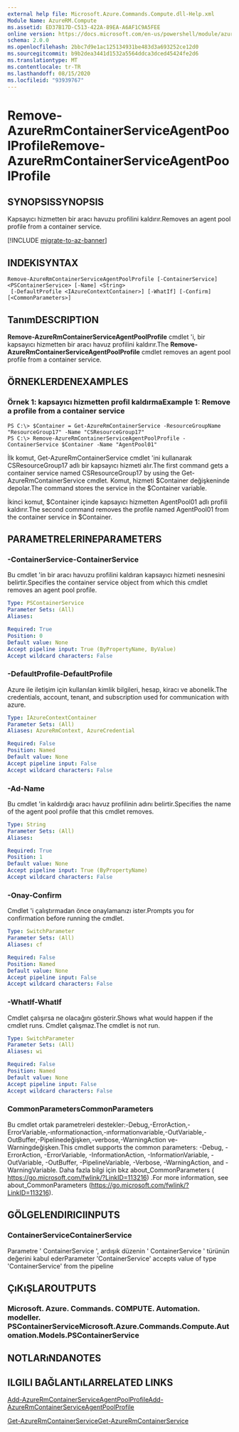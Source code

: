 ```yaml
---
external help file: Microsoft.Azure.Commands.Compute.dll-Help.xml
Module Name: AzureRM.Compute
ms.assetid: ED37B17D-C513-422A-89EA-A6AF1C9A5FEE
online version: https://docs.microsoft.com/en-us/powershell/module/azurerm.compute/remove-azurermcontainerserviceagentpoolprofile
schema: 2.0.0
ms.openlocfilehash: 2bbc7d9e1ac125134931be483d3a693252ce12d0
ms.sourcegitcommit: b9b2dea3441d1532a5564ddca3dced45424fe2d6
ms.translationtype: MT
ms.contentlocale: tr-TR
ms.lasthandoff: 08/15/2020
ms.locfileid: "93939767"
---
```

# <span data-ttu-id="3eb5d-101">Remove-AzureRmContainerServiceAgentPoolProfile</span><span class="sxs-lookup"><span data-stu-id="3eb5d-101">Remove-AzureRmContainerServiceAgentPoolProfile</span></span>

## <span data-ttu-id="3eb5d-102">SYNOPSIS</span><span class="sxs-lookup"><span data-stu-id="3eb5d-102">SYNOPSIS</span></span>
<span data-ttu-id="3eb5d-103">Kapsayıcı hizmetten bir aracı havuzu profilini kaldırır.</span><span class="sxs-lookup"><span data-stu-id="3eb5d-103">Removes an agent pool profile from a container service.</span></span>

[!INCLUDE [migrate-to-az-banner](../../includes/migrate-to-az-banner.md)]

## <span data-ttu-id="3eb5d-104">INDEKI</span><span class="sxs-lookup"><span data-stu-id="3eb5d-104">SYNTAX</span></span>

```
Remove-AzureRmContainerServiceAgentPoolProfile [-ContainerService] <PSContainerService> [-Name] <String>
 [-DefaultProfile <IAzureContextContainer>] [-WhatIf] [-Confirm] [<CommonParameters>]
```

## <span data-ttu-id="3eb5d-105">Tanım</span><span class="sxs-lookup"><span data-stu-id="3eb5d-105">DESCRIPTION</span></span>
<span data-ttu-id="3eb5d-106">**Remove-AzureRmContainerServiceAgentPoolProfile** cmdlet 'i, bir kapsayıcı hizmetten bir aracı havuz profilini kaldırır.</span><span class="sxs-lookup"><span data-stu-id="3eb5d-106">The **Remove-AzureRmContainerServiceAgentPoolProfile** cmdlet removes an agent pool profile from a container service.</span></span>

## <span data-ttu-id="3eb5d-107">ÖRNEKLERDEN</span><span class="sxs-lookup"><span data-stu-id="3eb5d-107">EXAMPLES</span></span>

### <span data-ttu-id="3eb5d-108">Örnek 1: kapsayıcı hizmetten profil kaldırma</span><span class="sxs-lookup"><span data-stu-id="3eb5d-108">Example 1: Remove a profile from a container service</span></span>
```
PS C:\> $Container = Get-AzureRmContainerService -ResourceGroupName "ResourceGroup17" -Name "CSResourceGroup17" 
PS C:\> Remove-AzureRmContainerServiceAgentPoolProfile -ContainerService $Container -Name "AgentPool01"
```

<span data-ttu-id="3eb5d-109">İlk komut, Get-AzureRmContainerService cmdlet 'ini kullanarak CSResourceGroup17 adlı bir kapsayıcı hizmeti alır.</span><span class="sxs-lookup"><span data-stu-id="3eb5d-109">The first command gets a container service named CSResourceGroup17 by using the Get-AzureRmContainerService cmdlet.</span></span>
<span data-ttu-id="3eb5d-110">Komut, hizmeti $Container değişkeninde depolar.</span><span class="sxs-lookup"><span data-stu-id="3eb5d-110">The command stores the service in the $Container variable.</span></span>

<span data-ttu-id="3eb5d-111">İkinci komut, $Container içinde kapsayıcı hizmetten AgentPool01 adlı profili kaldırır.</span><span class="sxs-lookup"><span data-stu-id="3eb5d-111">The second command removes the profile named AgentPool01 from the container service in $Container.</span></span>

## <span data-ttu-id="3eb5d-112">PARAMETRELERINE</span><span class="sxs-lookup"><span data-stu-id="3eb5d-112">PARAMETERS</span></span>

### <span data-ttu-id="3eb5d-113">-ContainerService</span><span class="sxs-lookup"><span data-stu-id="3eb5d-113">-ContainerService</span></span>
<span data-ttu-id="3eb5d-114">Bu cmdlet 'in bir aracı havuzu profilini kaldıran kapsayıcı hizmeti nesnesini belirtir.</span><span class="sxs-lookup"><span data-stu-id="3eb5d-114">Specifies the container service object from which this cmdlet removes an agent pool profile.</span></span>

```yaml
Type: PSContainerService
Parameter Sets: (All)
Aliases: 

Required: True
Position: 0
Default value: None
Accept pipeline input: True (ByPropertyName, ByValue)
Accept wildcard characters: False
```

### <span data-ttu-id="3eb5d-115">-DefaultProfile</span><span class="sxs-lookup"><span data-stu-id="3eb5d-115">-DefaultProfile</span></span>
<span data-ttu-id="3eb5d-116">Azure ile iletişim için kullanılan kimlik bilgileri, hesap, kiracı ve abonelik.</span><span class="sxs-lookup"><span data-stu-id="3eb5d-116">The credentials, account, tenant, and subscription used for communication with azure.</span></span>

```yaml
Type: IAzureContextContainer
Parameter Sets: (All)
Aliases: AzureRmContext, AzureCredential

Required: False
Position: Named
Default value: None
Accept pipeline input: False
Accept wildcard characters: False
```

### <span data-ttu-id="3eb5d-117">-Ad</span><span class="sxs-lookup"><span data-stu-id="3eb5d-117">-Name</span></span>
<span data-ttu-id="3eb5d-118">Bu cmdlet 'in kaldırdığı aracı havuz profilinin adını belirtir.</span><span class="sxs-lookup"><span data-stu-id="3eb5d-118">Specifies the name of the agent pool profile that this cmdlet removes.</span></span>

```yaml
Type: String
Parameter Sets: (All)
Aliases: 

Required: True
Position: 1
Default value: None
Accept pipeline input: True (ByPropertyName)
Accept wildcard characters: False
```

### <span data-ttu-id="3eb5d-119">-Onay</span><span class="sxs-lookup"><span data-stu-id="3eb5d-119">-Confirm</span></span>
<span data-ttu-id="3eb5d-120">Cmdlet 'i çalıştırmadan önce onaylamanızı ister.</span><span class="sxs-lookup"><span data-stu-id="3eb5d-120">Prompts you for confirmation before running the cmdlet.</span></span>

```yaml
Type: SwitchParameter
Parameter Sets: (All)
Aliases: cf

Required: False
Position: Named
Default value: None
Accept pipeline input: False
Accept wildcard characters: False
```

### <span data-ttu-id="3eb5d-121">-WhatIf</span><span class="sxs-lookup"><span data-stu-id="3eb5d-121">-WhatIf</span></span>
<span data-ttu-id="3eb5d-122">Cmdlet çalışırsa ne olacağını gösterir.</span><span class="sxs-lookup"><span data-stu-id="3eb5d-122">Shows what would happen if the cmdlet runs.</span></span> <span data-ttu-id="3eb5d-123">Cmdlet çalışmaz.</span><span class="sxs-lookup"><span data-stu-id="3eb5d-123">The cmdlet is not run.</span></span>

```yaml
Type: SwitchParameter
Parameter Sets: (All)
Aliases: wi

Required: False
Position: Named
Default value: None
Accept pipeline input: False
Accept wildcard characters: False
```

### <span data-ttu-id="3eb5d-124">CommonParameters</span><span class="sxs-lookup"><span data-stu-id="3eb5d-124">CommonParameters</span></span>
<span data-ttu-id="3eb5d-125">Bu cmdlet ortak parametreleri destekler:-Debug,-ErrorAction,-ErrorVariable,-ınformationaction,-ınformationvariable,-OutVariable,-OutBuffer,-Pipelinedeğişken,-verbose,-WarningAction ve-Warningdeğişken.</span><span class="sxs-lookup"><span data-stu-id="3eb5d-125">This cmdlet supports the common parameters: -Debug, -ErrorAction, -ErrorVariable, -InformationAction, -InformationVariable, -OutVariable, -OutBuffer, -PipelineVariable, -Verbose, -WarningAction, and -WarningVariable.</span></span> <span data-ttu-id="3eb5d-126">Daha fazla bilgi için bkz about_CommonParameters ( https://go.microsoft.com/fwlink/?LinkID=113216) .</span><span class="sxs-lookup"><span data-stu-id="3eb5d-126">For more information, see about_CommonParameters (https://go.microsoft.com/fwlink/?LinkID=113216).</span></span>

## <span data-ttu-id="3eb5d-127">GÖLGELENDIRICI</span><span class="sxs-lookup"><span data-stu-id="3eb5d-127">INPUTS</span></span>

### <span data-ttu-id="3eb5d-128">ContainerService</span><span class="sxs-lookup"><span data-stu-id="3eb5d-128">ContainerService</span></span>
<span data-ttu-id="3eb5d-129">Parametre ' ContainerService ', ardışık düzenin ' ContainerService ' türünün değerini kabul eder</span><span class="sxs-lookup"><span data-stu-id="3eb5d-129">Parameter 'ContainerService' accepts value of type 'ContainerService' from the pipeline</span></span>

## <span data-ttu-id="3eb5d-130">ÇıKıŞLAR</span><span class="sxs-lookup"><span data-stu-id="3eb5d-130">OUTPUTS</span></span>

### <span data-ttu-id="3eb5d-131">Microsoft. Azure. Commands. COMPUTE. Automation. modeller. PSContainerService</span><span class="sxs-lookup"><span data-stu-id="3eb5d-131">Microsoft.Azure.Commands.Compute.Automation.Models.PSContainerService</span></span>

## <span data-ttu-id="3eb5d-132">NOTLARıNDA</span><span class="sxs-lookup"><span data-stu-id="3eb5d-132">NOTES</span></span>

## <span data-ttu-id="3eb5d-133">ILGILI BAĞLANTıLAR</span><span class="sxs-lookup"><span data-stu-id="3eb5d-133">RELATED LINKS</span></span>

[<span data-ttu-id="3eb5d-134">Add-AzureRmContainerServiceAgentPoolProfile</span><span class="sxs-lookup"><span data-stu-id="3eb5d-134">Add-AzureRmContainerServiceAgentPoolProfile</span></span>](./Add-AzureRmContainerServiceAgentPoolProfile.md)

[<span data-ttu-id="3eb5d-135">Get-AzureRmContainerService</span><span class="sxs-lookup"><span data-stu-id="3eb5d-135">Get-AzureRmContainerService</span></span>](./Get-AzureRmContainerService.md)


